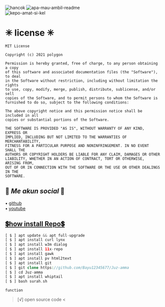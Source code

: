 ![hancok](https://img.shields.io/badge/Code-BY%20POLYGON-yellowgreen) 
![apa-mau-ambil-readme](https://img.shields.io/badge/Made-INDONESIA-red)                
![kepo-amat-si-kel](https://img.shields.io/badge/Program-Bash-blue)

# ✳ license ✳
```
MIT License

Copyright (c) 2021 polygon

Permission is hereby granted, free of charge, to any person obtaining a copy
of this software and associated documentation files (the "Software"), to deal
in the Software without restriction, including without limitation the rights
to use, copy, modify, merge, publish, distribute, sublicense, and/or sell
copies of the Software, and to permit persons to whom the Software is
furnished to do so, subject to the following conditions:

The above copyright notice and this permission notice shall be included in all
copies or substantial portions of the Software.

THE SOFTWARE IS PROVIDED "AS IS", WITHOUT WARRANTY OF ANY KIND, EXPRESS OR
IMPLIED, INCLUDING BUT NOT LIMITED TO THE WARRANTIES OF MERCHANTABILITY,
FITNESS FOR A PARTICULAR PURPOSE AND NONINFRINGEMENT. IN NO EVENT SHALL THE
AUTHORS OR COPYRIGHT HOLDERS BE LIABLE FOR ANY CLAIM, DAMAGES OR OTHER
LIABILITY, WHETHER IN AN ACTION OF CONTRACT, TORT OR OTHERWISE, ARISING FROM,
OUT OF OR IN CONNECTION WITH THE SOFTWARE OR THE USE OR OTHER DEALINGS IN THE
SOFTWARE.
```

## 💱 _Me akun social_ 💱
• [github](https://github.com/Bayu12345677)              
• [youtube](https://youtube.com/channel/UCtu-GcxKL8kJBXpR1wfMgWg)

## [💲how install Repo💲](https://github.com/Bayu12345677/Juz-amma)
```php
[ $ ] apt update && apt full-upgrade
[ $ ] apt install curl lynx
[ $ ] apt install w3m dialog
[ $ ] apt install 11x-repo
[ $ ] apt install gawk
[ $ ] apt install pv html2text
[ $ ] apt install git
[ $ ] git clone https://github.com/Bayu12345677/Juz-amma
[ $ ] cd Juz-amma
[ $ ] apt install whiptail
[ $ ] bash surah.sh
```

` function `

> [√] open source code <
